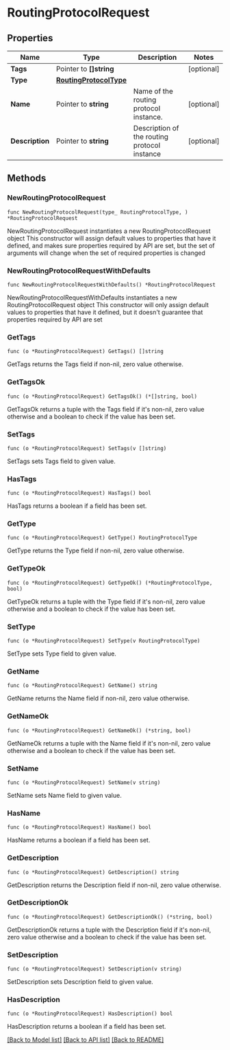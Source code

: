 # RoutingProtocolRequest

## Properties

Name | Type | Description | Notes
------------ | ------------- | ------------- | -------------
**Tags** | Pointer to **[]string** |  | [optional] 
**Type** | [**RoutingProtocolType**](RoutingProtocolType.md) |  | 
**Name** | Pointer to **string** | Name of the routing protocol instance.  | [optional] 
**Description** | Pointer to **string** | Description of the routing protocol instance  | [optional] 

## Methods

### NewRoutingProtocolRequest

`func NewRoutingProtocolRequest(type_ RoutingProtocolType, ) *RoutingProtocolRequest`

NewRoutingProtocolRequest instantiates a new RoutingProtocolRequest object
This constructor will assign default values to properties that have it defined,
and makes sure properties required by API are set, but the set of arguments
will change when the set of required properties is changed

### NewRoutingProtocolRequestWithDefaults

`func NewRoutingProtocolRequestWithDefaults() *RoutingProtocolRequest`

NewRoutingProtocolRequestWithDefaults instantiates a new RoutingProtocolRequest object
This constructor will only assign default values to properties that have it defined,
but it doesn't guarantee that properties required by API are set

### GetTags

`func (o *RoutingProtocolRequest) GetTags() []string`

GetTags returns the Tags field if non-nil, zero value otherwise.

### GetTagsOk

`func (o *RoutingProtocolRequest) GetTagsOk() (*[]string, bool)`

GetTagsOk returns a tuple with the Tags field if it's non-nil, zero value otherwise
and a boolean to check if the value has been set.

### SetTags

`func (o *RoutingProtocolRequest) SetTags(v []string)`

SetTags sets Tags field to given value.

### HasTags

`func (o *RoutingProtocolRequest) HasTags() bool`

HasTags returns a boolean if a field has been set.

### GetType

`func (o *RoutingProtocolRequest) GetType() RoutingProtocolType`

GetType returns the Type field if non-nil, zero value otherwise.

### GetTypeOk

`func (o *RoutingProtocolRequest) GetTypeOk() (*RoutingProtocolType, bool)`

GetTypeOk returns a tuple with the Type field if it's non-nil, zero value otherwise
and a boolean to check if the value has been set.

### SetType

`func (o *RoutingProtocolRequest) SetType(v RoutingProtocolType)`

SetType sets Type field to given value.


### GetName

`func (o *RoutingProtocolRequest) GetName() string`

GetName returns the Name field if non-nil, zero value otherwise.

### GetNameOk

`func (o *RoutingProtocolRequest) GetNameOk() (*string, bool)`

GetNameOk returns a tuple with the Name field if it's non-nil, zero value otherwise
and a boolean to check if the value has been set.

### SetName

`func (o *RoutingProtocolRequest) SetName(v string)`

SetName sets Name field to given value.

### HasName

`func (o *RoutingProtocolRequest) HasName() bool`

HasName returns a boolean if a field has been set.

### GetDescription

`func (o *RoutingProtocolRequest) GetDescription() string`

GetDescription returns the Description field if non-nil, zero value otherwise.

### GetDescriptionOk

`func (o *RoutingProtocolRequest) GetDescriptionOk() (*string, bool)`

GetDescriptionOk returns a tuple with the Description field if it's non-nil, zero value otherwise
and a boolean to check if the value has been set.

### SetDescription

`func (o *RoutingProtocolRequest) SetDescription(v string)`

SetDescription sets Description field to given value.

### HasDescription

`func (o *RoutingProtocolRequest) HasDescription() bool`

HasDescription returns a boolean if a field has been set.


[[Back to Model list]](../README.md#documentation-for-models) [[Back to API list]](../README.md#documentation-for-api-endpoints) [[Back to README]](../README.md)


